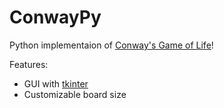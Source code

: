 # ConwayPy

Python implementaion of [Conway's Game of Life](https://en.wikipedia.org/wiki/Conway%27s_Game_of_Life)!

Features: 
- GUI with [tkinter](https://docs.python.org/3/library/tkinter.html)
- Customizable board size
